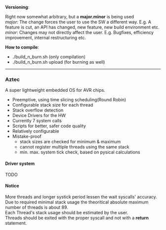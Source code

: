 **Versioning**: 

Right now somewhat arbitrary, but a **major.minor** is being used</br>
*major*: The change forces the user to use the SW a different way. E.g. A feature is cut, an API has changed, new feature, new build environment etc.</br>
*minor*: Changes may not directly affect the user. E.g. Bugfixes, efficiency improvement, internal restructuring etc.

**How to compile**:</br>
*  ./build_n_burn.sh        (only compilation)</br>
*  ./build_n_burn.sh upload (for burning as well)
___
### Aztec</br>
A super lightweight embedded OS for AVR chips.
* Preemptive, using time slicing scheduling(Round Robin)
* Configurable stack size for each thread
* Stack overflow detection
* Device Drivers for the HW
* Currently 7 system calls
* Scripts for better, safer code quality
* Relatively configurable
* Mistake-proof</br>
  * stack sizes are checked for minimum & maximum
  * cannot register multiple threads using the same stack
  * min. max. system tick check, based on pysical calculations

#### Driver system</br>

TODO

#### Notice
More threads and longer systick period lessen the wait syscalls' accuracy.</br>
Due to required minimal stack usage the theoritical absolute maximum number of threads is about 89.</br>
Each Thread's stack usage should be estimated by the user.</br>
Threads should be exited with the proper syscall and not with a **return** statement.</br>
